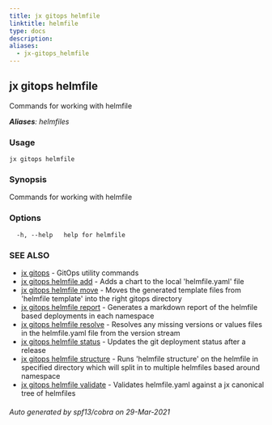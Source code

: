 ```yaml
---
title: jx gitops helmfile
linktitle: helmfile
type: docs
description: 
aliases:
  - jx-gitops_helmfile
---
```


## jx gitops helmfile

Commands for working with helmfile

***Aliases**: helmfiles*

### Usage

```
jx gitops helmfile
```

### Synopsis

Commands for working with helmfile

### Options

```
  -h, --help   help for helmfile
```

### SEE ALSO

* [jx gitops](..)	 - GitOps utility commands
* [jx gitops helmfile add](jx-gitops_helmfile_add)	 - Adds a chart to the local 'helmfile.yaml' file
* [jx gitops helmfile move](jx-gitops_helmfile_move)	 - Moves the generated template files from 'helmfile template' into the right gitops directory
* [jx gitops helmfile report](jx-gitops_helmfile_report)	 - Generates a markdown report of the helmfile based deployments in each namespace
* [jx gitops helmfile resolve](jx-gitops_helmfile_resolve)	 - Resolves any missing versions or values files in the helmfile.yaml file from the version stream
* [jx gitops helmfile status](jx-gitops_helmfile_status)	 - Updates the git deployment status after a release
* [jx gitops helmfile structure](jx-gitops_helmfile_structure)	 - Runs 'helmfile structure' on the helmfile in specified directory which will split in to multiple helmfiles based around namespace
* [jx gitops helmfile validate](jx-gitops_helmfile_validate)	 - Validates helmfile.yaml against a jx canonical tree of helmfiles

###### Auto generated by spf13/cobra on 29-Mar-2021
